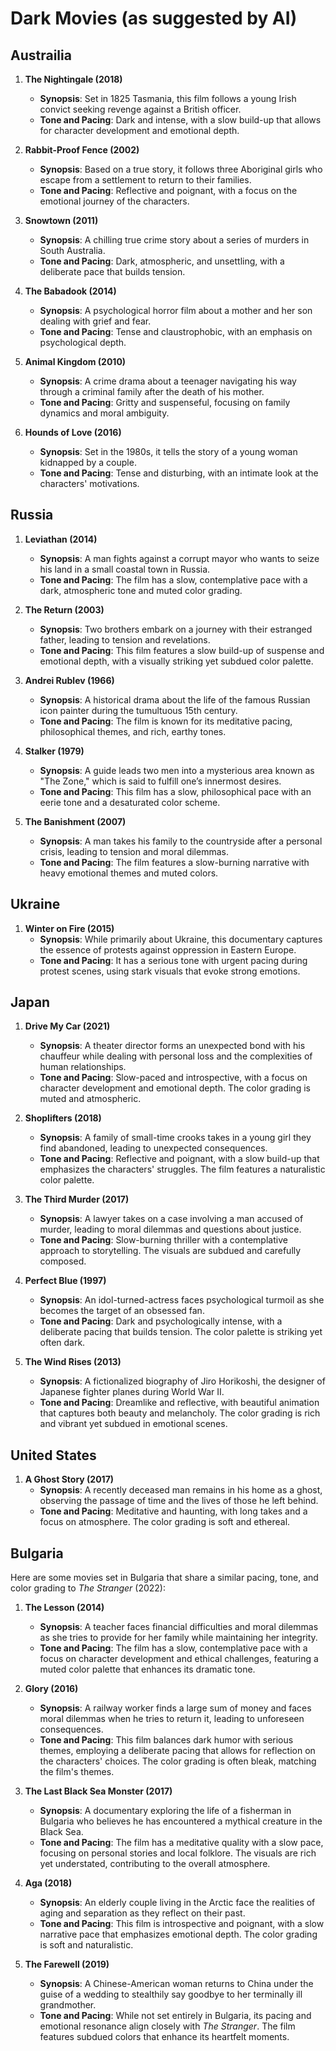 # Dark Movies (as suggested by AI)

## Austrailia

1. **The Nightingale (2018)**
   - **Synopsis**: Set in 1825 Tasmania, this film follows a young Irish convict seeking revenge against a British officer.
   - **Tone and Pacing**: Dark and intense, with a slow build-up that allows for character development and emotional depth.

2. **Rabbit-Proof Fence (2002)**
   - **Synopsis**: Based on a true story, it follows three Aboriginal girls who escape from a settlement to return to their families.
   - **Tone and Pacing**: Reflective and poignant, with a focus on the emotional journey of the characters.

3. **Snowtown (2011)**
   - **Synopsis**: A chilling true crime story about a series of murders in South Australia.
   - **Tone and Pacing**: Dark, atmospheric, and unsettling, with a deliberate pace that builds tension.

4. **The Babadook (2014)**
   - **Synopsis**: A psychological horror film about a mother and her son dealing with grief and fear.
   - **Tone and Pacing**: Tense and claustrophobic, with an emphasis on psychological depth.

5. **Animal Kingdom (2010)**
   - **Synopsis**: A crime drama about a teenager navigating his way through a criminal family after the death of his mother.
   - **Tone and Pacing**: Gritty and suspenseful, focusing on family dynamics and moral ambiguity.

6. **Hounds of Love (2016)**
   - **Synopsis**: Set in the 1980s, it tells the story of a young woman kidnapped by a couple.
   - **Tone and Pacing**: Tense and disturbing, with an intimate look at the characters' motivations.

## Russia

1. **Leviathan (2014)**
   - **Synopsis**: A man fights against a corrupt mayor who wants to seize his land in a small coastal town in Russia.
   - **Tone and Pacing**: The film has a slow, contemplative pace with a dark, atmospheric tone and muted color grading.

2. **The Return (2003)**
   - **Synopsis**: Two brothers embark on a journey with their estranged father, leading to tension and revelations.
   - **Tone and Pacing**: This film features a slow build-up of suspense and emotional depth, with a visually striking yet subdued color palette.

3. **Andrei Rublev (1966)**
   - **Synopsis**: A historical drama about the life of the famous Russian icon painter during the tumultuous 15th century.
   - **Tone and Pacing**: The film is known for its meditative pacing, philosophical themes, and rich, earthy tones.

4. **Stalker (1979)**
   - **Synopsis**: A guide leads two men into a mysterious area known as "The Zone," which is said to fulfill one’s innermost desires.
   - **Tone and Pacing**: This film has a slow, philosophical pace with an eerie tone and a desaturated color scheme.

5. **The Banishment (2007)**
   - **Synopsis**: A man takes his family to the countryside after a personal crisis, leading to tension and moral dilemmas.
   - **Tone and Pacing**: The film features a slow-burning narrative with heavy emotional themes and muted colors.

## Ukraine

1. **Winter on Fire (2015)**
   - **Synopsis**: While primarily about Ukraine, this documentary captures the essence of protests against oppression in Eastern Europe.
   - **Tone and Pacing**: It has a serious tone with urgent pacing during protest scenes, using stark visuals that evoke strong emotions.
  
## Japan

1. **Drive My Car (2021)**
   - **Synopsis**: A theater director forms an unexpected bond with his chauffeur while dealing with personal loss and the complexities of human relationships.
   - **Tone and Pacing**: Slow-paced and introspective, with a focus on character development and emotional depth. The color grading is muted and atmospheric.

2. **Shoplifters (2018)**
   - **Synopsis**: A family of small-time crooks takes in a young girl they find abandoned, leading to unexpected consequences.
   - **Tone and Pacing**: Reflective and poignant, with a slow build-up that emphasizes the characters' struggles. The film features a naturalistic color palette.

3. **The Third Murder (2017)**
   - **Synopsis**: A lawyer takes on a case involving a man accused of murder, leading to moral dilemmas and questions about justice.
   - **Tone and Pacing**: Slow-burning thriller with a contemplative approach to storytelling. The visuals are subdued and carefully composed.

4. **Perfect Blue (1997)**
   - **Synopsis**: An idol-turned-actress faces psychological turmoil as she becomes the target of an obsessed fan.
   - **Tone and Pacing**: Dark and psychologically intense, with a deliberate pacing that builds tension. The color palette is striking yet often dark.

5. **The Wind Rises (2013)**
   - **Synopsis**: A fictionalized biography of Jiro Horikoshi, the designer of Japanese fighter planes during World War II.
   - **Tone and Pacing**: Dreamlike and reflective, with beautiful animation that captures both beauty and melancholy. The color grading is rich and vibrant yet subdued in emotional scenes.
  
## United States

1. **A Ghost Story (2017)**
   - **Synopsis**: A recently deceased man remains in his home as a ghost, observing the passage of time and the lives of those he left behind.
   - **Tone and Pacing**: Meditative and haunting, with long takes and a focus on atmosphere. The color grading is soft and ethereal.
  
## Bulgaria

Here are some movies set in Bulgaria that share a similar pacing, tone, and color grading to *The Stranger* (2022):

1. **The Lesson (2014)**
   - **Synopsis**: A teacher faces financial difficulties and moral dilemmas as she tries to provide for her family while maintaining her integrity.
   - **Tone and Pacing**: The film has a slow, contemplative pace with a focus on character development and ethical challenges, featuring a muted color palette that enhances its dramatic tone.

2. **Glory (2016)**
   - **Synopsis**: A railway worker finds a large sum of money and faces moral dilemmas when he tries to return it, leading to unforeseen consequences.
   - **Tone and Pacing**: This film balances dark humor with serious themes, employing a deliberate pacing that allows for reflection on the characters' choices. The color grading is often bleak, matching the film's themes.

3. **The Last Black Sea Monster (2017)**
   - **Synopsis**: A documentary exploring the life of a fisherman in Bulgaria who believes he has encountered a mythical creature in the Black Sea.
   - **Tone and Pacing**: The film has a meditative quality with a slow pace, focusing on personal stories and local folklore. The visuals are rich yet understated, contributing to the overall atmosphere.

4. **Aga (2018)**
   - **Synopsis**: An elderly couple living in the Arctic face the realities of aging and separation as they reflect on their past.
   - **Tone and Pacing**: This film is introspective and poignant, with a slow narrative pace that emphasizes emotional depth. The color grading is soft and naturalistic.

5. **The Farewell (2019)**
   - **Synopsis**: A Chinese-American woman returns to China under the guise of a wedding to stealthily say goodbye to her terminally ill grandmother.
   - **Tone and Pacing**: While not set entirely in Bulgaria, its pacing and emotional resonance align closely with *The Stranger*. The film features subdued colors that enhance its heartfelt moments.
